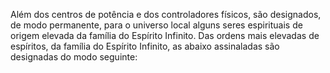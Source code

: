 ﻿Além dos centros de potência e dos controladores físicos, são designados, de modo permanente, para o universo local alguns seres espirituais de origem elevada da família do Espírito Infinito. Das ordens mais elevadas de espíritos, da família do Espírito Infinito, as abaixo assinaladas são designadas do modo seguinte: